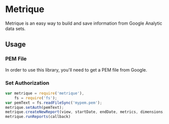 # Metrique

Metrique is an easy way to build and save information from Google Analytic data sets.

## Usage

### PEM File

In order to use this library, you'll need to get a PEM file from Google.

### Set Authorization

```javascript
var metrique = require('metrique'),
    fs = require('fs');
var pemText = fs.readFileSync('mypem.pem');
metrique.setAuth(pemText);
metrique.createNewReport(view, startDate, endDate, metrics, dimensions, dimensionFilters);
metrique.runReports(callback)
```